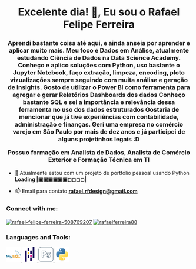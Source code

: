 <h1 align="center">Excelente dia! 👋, Eu sou o Rafael Felipe Ferreira</h1>
<h3 align="center">Aprendi bastante coisa até aqui, e ainda anseia por aprender e aplicar muito mais. 
  Meu foco é Dados em Análise, atualmente estudando Ciência de Dados na Data Science Academy. 
  Conheço e aplico soluções com Python, uso bastante o Jupyter Notebook, faço extração, limpeza, encoding, ploto vizualizações sempre seguindo com muita análise e geração de insights. 
  Gosto de utilizar o Power BI como ferramenta para agregar e gerar Relatórios Dashboards dos dados 
  Conheço bastante SQL e sei a importância e relevância dessa ferramenta no uso dos dados estruturados
  Gostaria de mencionar que já tive experiências com contabilidade, administração e finanças. Geri uma empresa no comércio varejo em São Paulo  por mais de dez anos e já participei de alguns projetinhos legais :D 
  
  Possuo formação em Analista de Dados, Analista de Comércio Exterior e Formação Técnica em TI</h3>

- 🔭 Atualmente estou com um projeto de portfólio pessoal usando Python **Loading |▣▣▣▣▣▣◻◻◻◻|**

- 📫 Email para contato **rafael.rfdesign@gmail.com**

<h3 align="left">Connect with me:</h3>
<p align="left">
<a href="https://linkedin.com/in/rafael-felipe-ferreira-508769207" target="blank"><img align="center" src="https://raw.githubusercontent.com/rahuldkjain/github-profile-readme-generator/master/src/images/icons/Social/linked-in-alt.svg" alt="rafael-felipe-ferreira-508769207" height="30" width="40" /></a>
<a href="https://kaggle.com/rafaelferreira88" target="blank"><img align="center" src="https://raw.githubusercontent.com/rahuldkjain/github-profile-readme-generator/master/src/images/icons/Social/kaggle.svg" alt="rafaelferreira88" height="30" width="40" /></a>
</p>

<h3 align="left">Languages and Tools:</h3>
<p align="left"> <a href="https://www.mysql.com/" target="_blank" rel="noreferrer"> <img src="https://raw.githubusercontent.com/devicons/devicon/master/icons/mysql/mysql-original-wordmark.svg" alt="mysql" width="40" height="40"/> </a> <a href="https://pandas.pydata.org/" target="_blank" rel="noreferrer"> <img src="https://raw.githubusercontent.com/devicons/devicon/2ae2a900d2f041da66e950e4d48052658d850630/icons/pandas/pandas-original.svg" alt="pandas" width="40" height="40"/> </a> <a href="https://www.photoshop.com/en" target="_blank" rel="noreferrer"> <img src="https://raw.githubusercontent.com/devicons/devicon/master/icons/photoshop/photoshop-line.svg" alt="photoshop" width="40" height="40"/> </a> <a href="https://www.python.org" target="_blank" rel="noreferrer"> <img src="https://raw.githubusercontent.com/devicons/devicon/master/icons/python/python-original.svg" alt="python" width="40" height="40"/> </a> </p>

